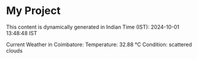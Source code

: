 # My Project

This content is dynamically generated in Indian Time (IST): 2024-10-01 13:48:48 IST


Current Weather in Coimbatore:
Temperature: 32.88 °C
Condition: scattered clouds
